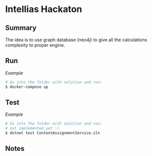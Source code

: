 # Intellias Hackaton

## Summary

The idea is to use graph database (neo4j) to give all the calculations complexity to proper engine.

## Run

<Put here steps to run your solution>

_Example_

```bash
# Go into the folder with solution and run:
$ docker-compose up
```

## Test

<Put here steps to run your tests>

_Example_

```bash
# Go into the folder with solution and run:
# not implemented yet :(
$ dotnet test ContentAssignmentService.sln
```

## Notes

<Put here your notes if you have some>
